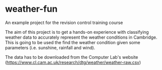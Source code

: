 
# weather-fun

An example project for the revision control training course

The aim of this project is to get a hands-on experience with classifying weather data to accurately represent the weather conditions in Cambridge. This is going to be used the find the weather condition given some parameters (i.e. sunshine, rainfall and wind).

The data has to be downloaded from the Computer Lab's website (<https://www.cl.cam.ac.uk/research/dtg/weather/weather-raw.csv>)
